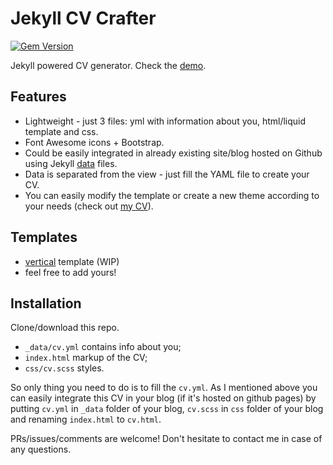 # Jekyll CV Crafter

[![Gem Version](https://badge.fury.io/rb/jekyll-cv-crafter.svg)](https://badge.fury.io/rb/jekyll-cv-crafter)

Jekyll powered CV generator. 
Check the [demo](http://swoosh147.github.com).

## Features

 - Lightweight - just 3 files: yml with information about you, html/liquid template and css.
 - Font Awesome icons + Bootstrap.
 - Could be easily integrated in already existing site/blog hosted on Github using Jekyll [data](http://jekyllrb.com/docs/datafiles/) files.
 - Data is separated from the view - just fill the YAML file to create your CV.
 - You can easily modify the template or create a new theme according to your needs (check out [my CV](http://pavelmakhov.com/cv)).
 
## Templates

 - [vertical](http://swoosh147.github.com/cv-vertical.html) template (WIP)
 - feel free to add yours! 

## Installation

Clone/download this repo.

 - `_data/cv.yml` contains info about you;
 - `index.html` markup of the CV;
 - `css/cv.scss` styles.

So only thing you need to do is to fill the `cv.yml`. 
As I mentioned above you can easily integrate this CV in your blog (if it's hosted on github pages) by putting `cv.yml` in `_data` folder of your blog, `cv.scss` in `css` folder of your blog and renaming `index.html` to `cv.html`.
 
PRs/issues/comments are welcome! Don't hesitate to contact me in case of any questions.
